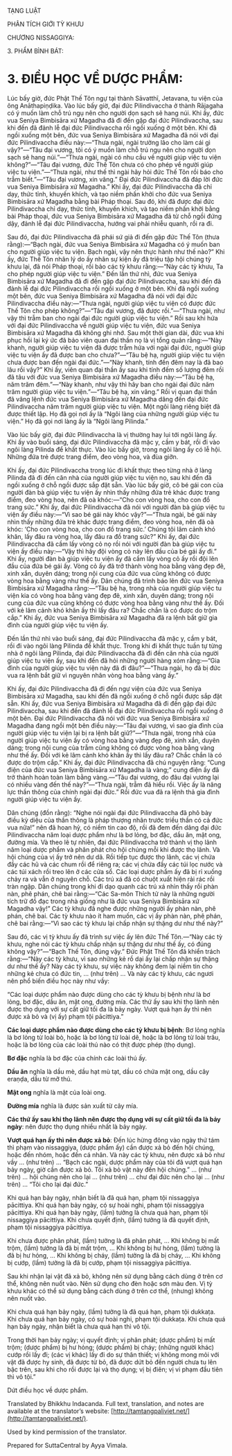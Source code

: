  

TẠNG LUẬT

PHÂN TÍCH GIỚI TỲ KHƯU

CHƯƠNG NISSAGGIYA:

3\. PHẨM BÌNH BÁT:

# 3\. ĐIỀU HỌC VỀ DƯỢC PHẨM:

Lúc bấy giờ, đức Phật Thế Tôn ngự tại thành Sāvatthī, Jetavana, tu viện của ông Anāthapiṇḍika. Vào lúc bấy giờ, đại đức Pilindivaccha ở thành Rājagaha có ý muốn làm chỗ trú ngụ nên cho người dọn sạch sẽ hang núi. Khi ấy, đức vua Seniya Bimbisāra xứ Magadha đã đi đến gặp đại đức Pilindivaccha, sau khi đến đã đảnh lễ đại đức Pilindivaccha rồi ngồi xuống ở một bên. Khi đã ngồi xuống một bên, đức vua Seniya Bimbisāra xứ Magadha đã nói với đại đức Pilindivaccha điều này:—“Thưa ngài, ngài trưởng lão cho làm cái gì vậy?”—“Tâu đại vương, tôi có ý muốn làm chỗ trú ngụ nên cho người dọn sạch sẽ hang núi.”—“Thưa ngài, ngài có nhu cầu về người giúp việc tu viện không?”—“Tâu đại vương, đức Thế Tôn chưa có cho phép về người giúp việc tu viện.”—“Thưa ngài, như thế thì ngài hãy hỏi đức Thế Tôn rồi báo cho trẫm biết.”—“Tâu đại vương, xin vâng.” Đại đức Pilindivaccha đã đáp lời đức vua Seniya Bimbisāra xứ Magadha.” Khi ấy, đại đức Pilindivaccha đã chỉ dạy, thức tỉnh, khuyến khích, và tạo niềm phấn khởi cho đức vua Seniya Bimbisāra xứ Magadha bằng bài Pháp thoại. Sau đó, khi đã được đại đức Pilindivaccha chỉ dạy, thức tỉnh, khuyến khích, và tạo niềm phấn khởi bằng bài Pháp thoại, đức vua Seniya Bimbisāra xứ Magadha đã từ chỗ ngồi đứng dậy, đảnh lễ đại đức Pilindivaccha, hướng vai phải nhiễu quanh, rồi ra đi.

Sau đó, đại đức Pilindivaccha đã phái sứ giả đi đến gặp đức Thế Tôn (thưa rằng):—“Bạch ngài, đức vua Seniya Bimbisāra xứ Magadha có ý muốn ban cho người giúp việc tu viện. Bạch ngài, vậy nên thực hành như thế nào?” Khi ấy, đức Thế Tôn nhân lý do ấy nhân sự kiện ấy đã triệu tập hội chúng tỳ khưu lại, đã nói Pháp thoại, rồi bảo các tỳ khưu rằng:—“Này các tỳ khưu, Ta cho phép người giúp việc tu viện.” Đến lần thứ nhì, đức vua Seniya Bimbisāra xứ Magadha đã đi đến gặp đại đức Pilindivaccha, sau khi đến đã đảnh lễ đại đức Pilindivaccha rồi ngồi xuống ở một bên. Khi đã ngồi xuống một bên, đức vua Seniya Bimbisāra xứ Magadha đã nói với đại đức Pilindivaccha điều này:—“Thưa ngài, người giúp việc tu viện có được đức Thế Tôn cho phép không?”—“Tâu đại vương, đã được rồi.”—“Thưa ngài, như vậy thì trẫm ban cho ngài đại đức người giúp việc tu viện.” Rồi sau khi hứa với đại đức Pilindivaccha về người giúp việc tu viện, đức vua Seniya Bimbisāra xứ Magadha đã không ghi nhớ. Sau một thời gian dài, đức vua khi phục hồi lại ký ức đã bảo viên quan đại thần nọ là vị tổng quản rằng:—“Này khanh, người giúp việc tu viện đã được trẫm hứa với ngài đại đức, người giúp việc tu viện ấy đã được ban cho chưa?”—“Tâu bệ hạ, người giúp việc tu viện chưa được ban đến ngài đại đức.”—“Này khanh, tính đến đêm nay là đã bao lâu rồi vậy?” Khi ấy, viên quan đại thần ấy sau khi tính đếm số lượng đêm rồi đã tâu với đức vua Seniya Bimbisāra xứ Magadha điều này:—“Tâu bệ hạ, năm trăm đêm.”—“Này khanh, như vậy thì hãy ban cho ngài đại đức năm trăm người giúp việc tu viện.”—“Tâu bệ hạ, xin vâng.” Rồi vị quan đại thần đã vâng lệnh đức vua Seniya Bimbisāra xứ Magadha dâng đến đại đức Pilindivaccha năm trăm người giúp việc tu viện. Một ngôi làng riêng biệt đã được thiết lập. Họ đã gọi nơi ấy là “Ngôi làng của những người giúp việc tu viện.” Họ đã gọi nơi làng ấy là “Ngôi làng Pilinda.”

Vào lúc bấy giờ, đại đức Pilindivaccha là vị thường hay lui tới ngôi làng ấy. Khi ấy vào buổi sáng, đại đức Pilindivaccha đã mặc y, cầm y bát, rồi đi vào ngôi làng Pilinda để khất thực. Vào lúc bấy giờ, trong ngôi làng ấy có lễ hội. Những đứa trẻ được trang điểm, đeo vòng hoa, và đùa giỡn.

Khi ấy, đại đức Pilindivaccha trong lúc đi khất thực theo từng nhà ở làng Pilinda đã đi đến căn nhà của người giúp việc tu viện nọ, sau khi đến đã ngồi xuống ở chỗ ngồi được sắp đặt sẵn. Vào lúc bấy giờ, cô bé gái con của người đàn bà giúp việc tu viện ấy nhìn thấy những đứa trẻ khác được trang điểm, đeo vòng hoa, nên đã oà khóc:—“Cho con vòng hoa, cho con đồ trang sức.” Khi ấy, đại đức Pilindivaccha đã nói với người đàn bà giúp việc tu viện ấy điều này:—“Vì sao bé gái này khóc vậy?”—“Thưa ngài, bé gái này nhìn thấy những đứa trẻ khác được trang điểm, đeo vòng hoa, nên đã oà khóc: ‘Cho con vòng hoa, cho con đồ trang sức.’ Chúng tôi lâm cảnh khó khăn, lấy đâu ra vòng hoa, lấy đâu ra đồ trang sức?” Khi ấy, đại đức Pilindivaccha đã cầm lấy vòng cỏ nọ rồi nói với người đàn bà giúp việc tu viện ấy điều này:—“Vậy thì hãy đội vòng cỏ này lên đầu của bé gái ấy đi.” Khi ấy, người đàn bà giúp việc tu viện ấy đã cầm lấy vòng cỏ ấy rồi đội lên đầu của đứa bé gái ấy. Vòng cỏ ấy đã trở thành vòng hoa bằng vàng đẹp đẽ, xinh xắn, duyên dáng; trong nội cung của đức vua cũng không có được vòng hoa bằng vàng như thế ấy. Dân chúng đã trình báo lên đức vua Seniya Bimbisāra xứ Magadha rằng:—“Tâu bệ hạ, trong nhà của người giúp việc tu viện kia có vòng hoa bằng vàng đẹp đẽ, xinh xắn, duyên dáng; trong nội cung của đức vua cũng không có được vòng hoa bằng vàng như thế ấy. Đối với kẻ lâm cảnh khó khăn ấy thì lấy đâu ra? Chắc chắn là có được do trộm cắp.” Khi ấy, đức vua Seniya Bimbisāra xứ Magadha đã ra lệnh bắt giữ gia đình của người giúp việc tu viện ấy.

Đến lần thứ nhì vào buổi sáng, đại đức Pilindivaccha đã mặc y, cầm y bát, rồi đi vào ngôi làng Pilinda để khất thực. Trong khi đi khất thực tuần tự từng nhà ở ngôi làng Pilinda, đại đức Pilindivaccha đã đi đến căn nhà của người giúp việc tu viện ấy, sau khi đến đã hỏi những người hàng xóm rằng:—“Gia đình của người giúp việc tu viện này đã đi đâu?”—“Thưa ngài, họ đã bị đức vua ra lệnh bắt giữ vì nguyên nhân vòng hoa bằng vàng ấy.”

Khi ấy, đại đức Pilindivaccha đã đi đến ngự viện của đức vua Seniya Bimbisāra xứ Magadha, sau khi đến đã ngồi xuống ở chỗ ngồi được sắp đặt sẵn. Khi ấy, đức vua Seniya Bimbisāra xứ Magadha đã đi đến gặp đại đức Pilindivaccha, sau khi đến đã đảnh lễ đại đức Pilindivaccha rồi ngồi xuống ở một bên. Đại đức Pilindivaccha đã nói với đức vua Seniya Bimbisāra xứ Magadha đang ngồi một bên điều này:—“Tâu đại vương, vì sao gia đình của người giúp việc tu viện lại bị ra lệnh bắt giữ?”—“Thưa ngài, trong nhà của người giúp việc tu viện ấy có vòng hoa bằng vàng đẹp đẽ, xinh xắn, duyên dáng; trong nội cung của trẫm cũng không có được vòng hoa bằng vàng như thế ấy. Đối với kẻ lâm cảnh khó khăn ấy thì lấy đâu ra? Chắc chắn là có được do trộm cắp.” Khi ấy, đại đức Pilindivaccha đã chú nguyện rằng: “Cung điện của đức vua Seniya Bimbisāra xứ Magadha là vàng;” cung điện ấy đã trở thành hoàn toàn làm bằng vàng.—“Tâu đại vương, do đâu đại vương lại có nhiều vàng đến thế này?”—“Thưa ngài, trẫm đã hiểu rồi. Việc ấy là năng lực thần thông của chính ngài đại đức.” Rồi đức vua đã ra lệnh thả gia đình người giúp việc tu viện ấy.

Dân chúng (đồn rằng): “Nghe nói ngài đại đức Pilindivaccha đã phô bày điều kỳ diệu của thần thông là pháp thượng nhân trước triều thần có cả đức vua nữa!” nên đã hoan hỷ, có niềm tin cao độ, rồi đã đem đến dâng đại đức Pilindivaccha năm loại dược phẩm như là bơ lỏng, bơ đặc, dầu ăn, mật ong, đường mía. Và theo lẽ tự nhiên, đại đức Pilindivaccha trở thành vị thọ lãnh năm loại dược phẩm và phân phát cho hội chúng mỗi khi được thọ lãnh. Và hội chúng của vị ấy trở nên dư dã. Rồi tiếp tục được thọ lãnh, các vị chứa đầy các hũ và các chum rồi để riêng ra; các vị chứa đầy các túi lọc nước và các túi xách rồi treo lên ở các cửa sổ. Các loại dược phẩm ấy đã bị rỉ xuống chảy ra và vẫn ở nguyên chỗ. Các trú xá đã có chuột xuất hiện rải rác rồi tràn ngập. Dân chúng trong khi đi dạo quanh các trú xá nhìn thấy rồi phàn nàn, phê phán, chê bai rằng:—“Các Sa-môn Thích tử này là những người tích trữ đồ đạc trong nhà giống như là đức vua Seniya Bimbisāra xứ Magadha vậy!” Các tỳ khưu đã nghe được những người ấy phàn nàn, phê phán, chê bai. Các tỳ khưu nào ít ham muốn, các vị ấy phàn nàn, phê phán, chê bai rằng:—“Vì sao các tỳ khưu lại chấp nhận sự thặng dư như thế này?”

Sau đó, các vị tỳ khưu ấy đã trình sự việc ấy lên đức Thế Tôn.—“Này các tỳ khưu, nghe nói các tỳ khưu chấp nhận sự thặng dư như thế ấy, có đúng không vậy?”—“Bạch Thế Tôn, đúng vậy.” Đức Phật Thế Tôn đã khiển trách rằng:—“Này các tỳ khưu, vì sao những kẻ rồ dại ấy lại chấp nhận sự thặng dư như thế ấy? Này các tỳ khưu, sự việc này không đem lại niềm tin cho những kẻ chưa có đức tin, … (như trên) … Và này các tỳ khưu, các ngươi nên phổ biến điều học này như vầy:

“Các loại dược phẩm nào được dùng cho các tỳ khưu bị bệnh như là bơ lỏng, bơ đặc, dầu ăn, mật ong, đường mía. Các thứ ấy sau khi thọ lãnh nên được thọ dụng với sự cất giữ tối đa là bảy ngày. Vượt quá hạn ấy thì nên được xả bỏ và (vị ấy) phạm tội pācittiya.”

**Các loại dược phẩm nào được dùng cho các tỳ khưu bị bệnh**: Bơ lỏng nghĩa là bơ lỏng từ loài bò, hoặc là bơ lỏng từ loài dê, hoặc là bơ lỏng từ loài trâu, hoặc là bơ lỏng của các loài thú nào có thịt được phép (thọ dụng).

**Bơ đặc** nghĩa là bơ đặc của chính các loài thú ấy.

**Dầu ăn** nghĩa là dầu mè, dầu hạt mù tạt, dầu có chứa mật ong, dầu cây eraṇḍa, dầu từ mỡ thú.

**Mật ong** nghĩa là mật của loài ong.

**Đường mía** nghĩa là được sản xuất từ cây mía.

**Các thứ ấy sau khi thọ lãnh nên được thọ dụng với sự cất giữ tối đa là bảy ngày**: nên được thọ dụng nhiều nhất là bảy ngày.

**Vượt quá hạn ấy thì nên được xả bỏ**: Đến lúc hừng đông vào ngày thứ tám thì phạm vào nissaggiya, (dược phẩm ấy) cần được xả bỏ đến hội chúng, hoặc đến nhóm, hoặc đến cá nhân. Và này các tỳ khưu, nên được xả bỏ như vầy … (như trên) … “Bạch các ngài, dược phẩm này của tôi đã vượt quá hạn bảy ngày, giờ cần được xả bỏ. Tôi xả bỏ vật này đến hội chúng.” … (như trên) … hội chúng nên cho lại … (như trên) … chư đại đức nên cho lại … (như trên) … “Tôi cho lại đại đức.”

Khi quá hạn bảy ngày, nhận biết là đã quá hạn, phạm tội nissaggiya pācittiya. Khi quá hạn bảy ngày, có sự hoài nghi, phạm tội nissaggiya pācittiya. Khi quá hạn bảy ngày, (lầm) tưởng là chưa quá hạn, phạm tội nissaggiya pācittiya. Khi chưa quyết định, (lầm) tưởng là đã quyết định, phạm tội nissaggiya pācittiya.

Khi chưa được phân phát, (lầm) tưởng là đã phân phát, ... Khi không bị mất trộm, (lầm) tưởng là đã bị mất trộm, ... Khi không bị hư hỏng, (lầm) tưởng là đã bị hư hỏng, ... Khi không bị cháy, (lầm) tưởng là đã bị cháy, ... Khi không bị cướp, (lầm) tưởng là đã bị cướp, phạm tội nissaggiya pācittiya.

Sau khi nhận lại vật đã xả bỏ, không nên sử dụng bằng cách dùng ở trên cơ thể, không nên nuốt vào. Nên sử dụng cho đèn hoặc sơn màu đen. Vị tỳ khưu khác có thể sử dụng bằng cách dùng ở trên cơ thể, (nhưng) không nên nuốt vào.

Khi chưa quá hạn bảy ngày, (lầm) tưởng là đã quá hạn, phạm tội dukkaṭa. Khi chưa quá hạn bảy ngày, có sự hoài nghi, phạm tội dukkaṭa. Khi chưa quá hạn bảy ngày, nhận biết là chưa quá hạn thì vô tội.

Trong thời hạn bảy ngày; vị quyết định; vị phân phát; (dược phẩm) bị mất trộm; (dược phẩm) bị hư hỏng; (dược phẩm) bị cháy; (những người khác) cướp rồi lấy đi; (các vị khác) lấy đi do sự thân thiết; vị không mong mỏi với vật đã được hy sinh, đã được từ bỏ, đã được dứt bỏ đến người chưa tu lên bậc trên, sau khi cho rồi được lại và thọ dụng; vị bị điên; vị vi phạm đầu tiên thì vô tội.”

Dứt điều học về dược phẩm.

Translated by Bhikkhu Indacanda. Full text, translation, and notes are available at the translator’s website: [http://tamtangpaliviet.net/](http://tamtangpaliviet.net/).

Used by kind permission of the translator.

Prepared for SuttaCentral by Ayya Vimala.